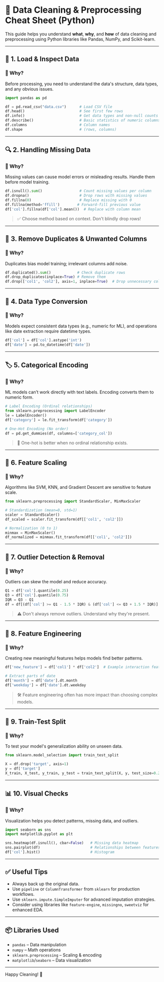 
# 🧼 Data Cleaning & Preprocessing Cheat Sheet (Python)

This guide helps you understand **what**, **why**, and **how** of data cleaning and preprocessing using Python libraries like Pandas, NumPy, and Scikit-learn.

---

## 📁 1. Load & Inspect Data

### 🔹 Why?
Before processing, you need to understand the data's structure, data types, and any obvious issues.

```python
import pandas as pd

df = pd.read_csv("data.csv")      # Load CSV file
df.head()                         # See first few rows
df.info()                         # Get data types and non-null counts
df.describe()                     # Basic statistics of numeric columns
df.columns                        # Column names
df.shape                          # (rows, columns)
```

---

## 🔍 2. Handling Missing Data

### 🔹 Why?
Missing values can cause model errors or misleading results. Handle them before model training.

```python
df.isnull().sum()                 # Count missing values per column
df.dropna()                       # Drop rows with missing values
df.fillna(0)                      # Replace missing with 0
df.fillna(method='ffill')        # Forward-fill previous value
df['col'].fillna(df['col'].mean())  # Replace with column mean
```

> ✅ Choose method based on context. Don't blindly drop rows!

---

## 🧹 3. Remove Duplicates & Unwanted Columns

### 🔹 Why?
Duplicates bias model training; irrelevant columns add noise.

```python
df.duplicated().sum()            # Check duplicate rows
df.drop_duplicates(inplace=True) # Remove them
df.drop(['col1', 'col2'], axis=1, inplace=True)  # Drop unnecessary columns
```

---

## 🔁 4. Data Type Conversion

### 🔹 Why?
Models expect consistent data types (e.g., numeric for ML), and operations like date extraction require datetime types.

```python
df['col'] = df['col'].astype('int')
df['date'] = pd.to_datetime(df['date'])
```

---

## 🏷️ 5. Categorical Encoding

### 🔹 Why?
ML models can’t work directly with text labels. Encoding converts them to numeric form.

```python
# Label Encoding (Ordinal relationships)
from sklearn.preprocessing import LabelEncoder
le = LabelEncoder()
df['category'] = le.fit_transform(df['category'])

# One-Hot Encoding (No order)
df = pd.get_dummies(df, columns=['category_col'])
```

> 📌 One-hot is better when no ordinal relationship exists.

---

## 🔢 6. Feature Scaling

### 🔹 Why?
Algorithms like SVM, KNN, and Gradient Descent are sensitive to feature scale.

```python
from sklearn.preprocessing import StandardScaler, MinMaxScaler

# Standardization (mean=0, std=1)
scaler = StandardScaler()
df_scaled = scaler.fit_transform(df[['col1', 'col2']])

# Normalization (0 to 1)
minmax = MinMaxScaler()
df_normalized = minmax.fit_transform(df[['col1', 'col2']])
```

---

## 📏 7. Outlier Detection & Removal

### 🔹 Why?
Outliers can skew the model and reduce accuracy.

```python
Q1 = df['col'].quantile(0.25)
Q3 = df['col'].quantile(0.75)
IQR = Q3 - Q1
df = df[(df['col'] >= Q1 - 1.5 * IQR) & (df['col'] <= Q3 + 1.5 * IQR)]
```

> ⚠️ Don't always remove outliers. Understand why they're present.

---

## 🧠 8. Feature Engineering

### 🔹 Why?
Creating new meaningful features helps models find better patterns.

```python
df['new_feature'] = df['col1'] * df['col2']  # Example interaction feature

# Extract parts of date
df['month'] = df['date'].dt.month
df['weekday'] = df['date'].dt.weekday
```

> 🛠️ Feature engineering often has more impact than choosing complex models.

---

## 🔀 9. Train-Test Split

### 🔹 Why?
To test your model's generalization ability on unseen data.

```python
from sklearn.model_selection import train_test_split

X = df.drop('target', axis=1)
y = df['target']
X_train, X_test, y_train, y_test = train_test_split(X, y, test_size=0.2)
```

---

## 📊 10. Visual Checks

### 🔹 Why?
Visualization helps you detect patterns, missing data, and outliers.

```python
import seaborn as sns
import matplotlib.pyplot as plt

sns.heatmap(df.isnull(), cbar=False)   # Missing data heatmap
sns.pairplot(df)                       # Relationships between features
df['col'].hist()                       # Histogram
```

---

## ✅ Useful Tips
- Always back up the original data.
- Use `pipeline` or `ColumnTransformer` from `sklearn` for production workflows.
- Use `sklearn.impute.SimpleImputer` for advanced imputation strategies.
- Consider using libraries like `feature-engine`, `missingno`, `sweetviz` for enhanced EDA.

---

## 📦 Libraries Used
- `pandas` – Data manipulation
- `numpy` – Math operations
- `sklearn.preprocessing` – Scaling & encoding
- `matplotlib`/`seaborn` – Data visualization

---

Happy Cleaning! 🚀
